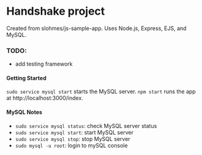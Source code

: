 # Handshake project

Created from slohmes/js-sample-app. Uses Node.js, Express, EJS, and MySQL.

### TODO:
- add testing framework

#### Getting Started

`sudo service mysql start` starts the MySQL server.
`npm start` runs the app at http://localhost:3000/index.

#### MySQL Notes

- `sudo service mysql status`: check MySQL server status
- `sudo service mysql start`: start MySQL server
- `sudo service mysql stop`: stop MySQL server
- `sudo mysql -u root`: login to mySQL console

